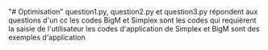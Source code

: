 "# Optimisation" 
question1.py, question2.py et question3.py répondent aux questions d'un cc
les codes BigM et Simplex sont les codes qui requièrent la saisie de l'utilisateur
les codes d'application de Simplex et BigM sont des exemples d'application 
